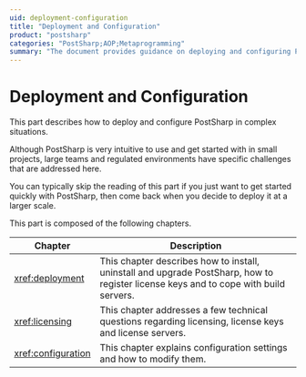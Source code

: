 ```yaml
---
uid: deployment-configuration
title: "Deployment and Configuration"
product: "postsharp"
categories: "PostSharp;AOP;Metaprogramming"
summary: "The document provides guidance on deploying and configuring PostSharp in complex situations, addressing challenges faced by large teams and regulated environments."
---
```

# Deployment and Configuration

This part describes how to deploy and configure PostSharp in complex situations.

Although PostSharp is very intuitive to use and get started with in small projects, large teams and regulated environments have specific challenges that are addressed here.

You can typically skip the reading of this part if you just want to get started quickly with PostSharp, then come back when you decide to deploy it at a larger scale.

This part is composed of the following chapters.

| Chapter | Description |
|---------|-------------|
| <xref:deployment> | This chapter describes how to install, uninstall and upgrade PostSharp, how to register license keys and to cope with build servers. |
| <xref:licensing> | This chapter addresses a few technical questions regarding licensing, license keys and license servers. |
| <xref:configuration> | This chapter explains configuration settings and how to modify them. |

